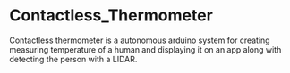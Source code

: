 # Contactless_Thermometer
Contactless thermometer is a autonomous arduino system for creating measuring temperature of a human and displaying it  on an app along with detecting the person with a LIDAR.
